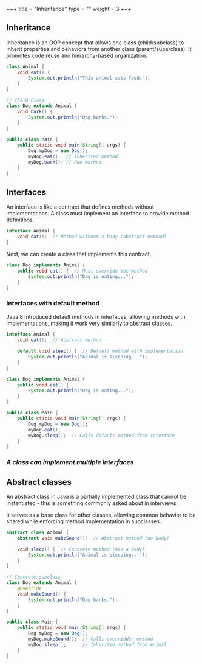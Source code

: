+++
title = "Inheritance"
type = ""
weight = 3
+++

## Inheritance

Inheritance is an OOP concept that allows one class (child/subclass) to inherit properties and behaviors from another class (parent/superclass). It promotes code reuse and hierarchy-based organization.

```java
class Animal {
    void eat() {
        System.out.println("This animal eats food.");
    }
}

// Child Class
class Dog extends Animal {
    void bark() {
        System.out.println("Dog barks.");
    }
}

public class Main {
    public static void main(String[] args) {
        Dog myDog = new Dog();
        myDog.eat();  // Inherited method
        myDog.bark(); // Own method
    }
}
```

## Interfaces

An interface is like a contract that defines methods without implementations. A class must implement an interface to provide method definitions.

```java
interface Animal {
    void eat();  // Method without a body (abstract method)
}
```

Next, we can create a class that implements this contract.

```java
class Dog implements Animal {
    public void eat() {  // Must override the method
        System.out.println("Dog is eating...");
    }
}
```
### Interfaces with default method
Java 8 introduced default methods in interfaces, allowing methods with implementations, making it work very similarly to abstract classes.

```java
interface Animal {
    void eat();  // Abstract method
    
    default void sleep() {  // Default method with implementation
        System.out.println("Animal is sleeping...");
    }
}

class Dog implements Animal {
    public void eat() {
        System.out.println("Dog is eating...");
    }
}

public class Main {
    public static void main(String[] args) {
        Dog myDog = new Dog();
        myDog.eat();
        myDog.sleep();  // Calls default method from interface
    }
}
```

### *A class can implement multiple interfaces*

## Abstract classes

An abstract class in Java is a partially implemented class that cannot be instantiated - this is something commonly asked about in interviews.

It serves as a base class for other classes, allowing common behavior to be shared while enforcing method implementation in subclasses.

```java
abstract class Animal {
    abstract void makeSound();  // Abstract method (no body)

    void sleep() {  // Concrete method (has a body)
        System.out.println("Animal is sleeping...");
    }
}

// Concrete subclass
class Dog extends Animal {
    @Override
    void makeSound() {
        System.out.println("Dog barks.");
    }
}

public class Main {
    public static void main(String[] args) {
        Dog myDog = new Dog();
        myDog.makeSound();  // Calls overridden method
        myDog.sleep();      // Inherited method from Animal
    }
}
```
